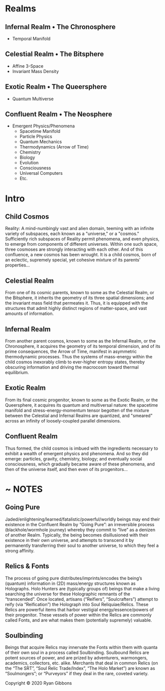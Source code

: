 # Realms
  
## Infernal Realm &bull; The Chronosphere 
  
- Temporal Manifold
  
## Celestial Realm &bull; The Bitsphere
  
- Affine 3-Space
- Invariant Mass Density
  
## Exotic Realm &bull; The Queersphere 
  
- Quantum Multiverse
  
## Confluent Realm &bull; The Neosphere 
  
- Emergent Physics/Phenomena
  - Spacetime Manifold
  - Particle Physics
  - Quantum Mechanics
  - Thermodynamics (Arrow of Time)
  - Chemistry
  - Biology
  - Evolution
  - Consciousness
  - Universal Computers
  - Etc.
  
# Intro
  
## Child Cosmos
  
Reality: A mind-numbingly vast and alien domain, teeming with an infinite variety of subspaces, each known as a "universe," or a "cosmos." Sufficiently rich subspaces of Reality permit phenomena, and even physics, to emerge from components of different universes. Within one such space, three cosmoses are strongly interacting with each other. And of this confluence, a new cosmos has been wrought. It is a child cosmos, born of an eclectic, supremely special, yet cohesive mixture of its parents’ properties...
  
## Celestial Realm
  
From one of its cosmic parents, known to some as the Celestial Realm, or the Bitsphere, it inherits the geometry of its three spatial dimensions; and the invariant mass field that permeates it. Thus, it is equipped with the structures that admit highly distinct regions of matter-space, and vast amounts of information.
  
## Infernal Realm
  
From another parent cosmos, known to some as the Infernal Realm, or the Chronosphere, it acquires the geometry of its temporal dimension, and of its prime consequences, the Arrow of Time, manifest in asymmetric thermodynamic processes. Thus the systems of mass-energy within the child cosmos inexorably climb to ever-higher entropy states, thereby obscuring information and driving the macrocosm toward thermal equilibrium.
  
## Exotic Realm
  
From its final cosmic progenitor, known to some as the Exotic Realm, or the Queersphere, it acquires its quantum and multiversal nature: the spacetime manifold and stress-energy-momentum tensor begotten of the mixture between the Celestial and Infernal Realms are quantized, and "smeared" across an infinity of loosely-coupled parallel dimensions.  
  
## Confluent Realm
Thus formed, the child cosmos is imbued with the ingredients necessary to exhibit a wealth of emergent physics and phenomena. And so they did emerge: particles, gravity, chemistry, biology; and eventually social consciousness, which gradually became aware of these phenomena, and then of the universe itself, and then even of its progenitors...
  
# ~ NOTES
  
## Going Pure
  
Jaded/enlightening/learned/fatalistic/powerful/worldly beings may end their existence in the Confluent Realm by “Going Pure”: an irreversible process (blackhole/wormhole journey) whereby they commit to “live” as a denizen of another Realm. Typically, the being becomes disillusioned with their existence in their own universe, and attempts to transcend it by permanently transferring their soul to another universe, to which they feel a strong affinity.
  
## Relics & Fonts
  
The process of going pure distributes/imprints/encodes the being’s (quantum) information in (2D) mass/energy structures known as Holographs.  Holo Hunters are (typically groups of) beings that make a living searching the universe for these Holographic remnants of the “transcended”. Once located, artisans (“Reifiers”, “Soulcrafters”) attempt to reify (via “Reification”) the Holograph into Soul Reliquiae/Relics. These Relics are powerful items that harbor vestigial energy/essence/powers of their progenitor. These vessels of power within the Relics are commonly called Fonts, and are what makes them (potentially supremely) valuable.
  
## Soulbinding
  
Beings that acquire Relics may innervate the Fonts within them with quanta of their own soul in a process called Soulbinding. Soulbound Relics are potent sources of power, and are prized by adventurers, warmongers, academics, collectors, etc. alike. Merchants that deal in common Relics (on the “The SRT”, “Soul Relic Trade/Index”, “The Holo Market”) are known as “Soulmongers”; or “Purveyors” if they deal in the rare, coveted variety.
  
  
Copyright © 2020 Ryan Gibbons
